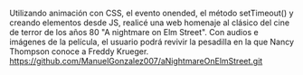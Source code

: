 Utilizando animación con CSS, el evento onended, el método setTimeout() y creando elementos desde JS, realicé una web homenaje al clásico del cine de terror de los años 80 "A nightmare on Elm Street". 
Con audios e imágenes de la película, el usuario podrá revivir la pesadilla en la que Nancy Thompson conoce a Freddy Krueger.
https://github.com/ManuelGonzalez007/aNightmareOnElmStreet.git
